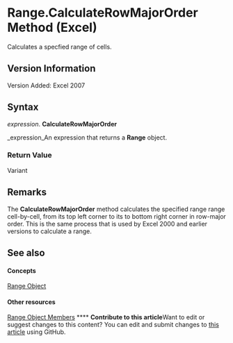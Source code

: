 
# Range.CalculateRowMajorOrder Method (Excel)

Calculates a specfied range of cells.


## Version Information

Version Added: Excel 2007 


## Syntax

 _expression_. **CalculateRowMajorOrder**

 _expression_An expression that returns a  **Range** object.


### Return Value

Variant


## Remarks

The  **CalculateRowMajorOrder** method calculates the specified range range cell-by-cell, from its top left corner to its to bottom right corner in row-major order. This is the same process that is used by Excel 2000 and earlier versions to calculate a range.


## See also


#### Concepts


 [Range Object](b8207778-0dcc-4570-1234-f130532cc8cd.md)
#### Other resources


 [Range Object Members](4336bf81-1e63-7e44-1792-baf366a027a7.md)
****   **Contribute to this article**Want to edit or suggest changes to this content? You can edit and submit changes to  [this article](https://github.com/jhershey00/VBA_Excel_Test/OpenXMLCon/articles/8636b550-a3f8-f6cd-baf8-b669354262af.md) using GitHub.

